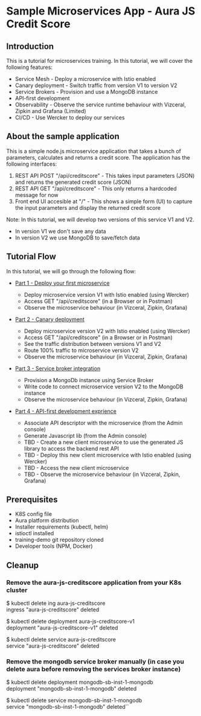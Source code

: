 # Sample Microservices App - Aura JS Credit Score

## Introduction

This is a tutorial for microservices training. In this tutorial, we will cover the following features:

* Service Mesh - Deploy a microservice with Istio enabled
* Canary deployment - Switch traffic from version V1 to version V2
* Service Brokers - Provision and use a MongoDB instance
* API-first development
* Observability - Observe the service runtime behaviour with Vizceral, Zipkin and Grafana (Limited)
* CI/CD - Use Wercker to deploy our services


## About the sample application
 
This is a simple node.js microservice application that takes a bunch of parameters, calculates and returns a credit score. The application has the following interfaces:

1. REST API POST "/api/creditscore" - This takes input parameters (JSON) and returns the generated credit score (JSON)
2. REST API GET "/api/creditscore" - This only returns a hardcoded message for now
3. Front end UI accesible at "/" - This shows a simple form (UI) to capture the input parameters and display the returned credit score

Note: In this tutorial, we will develop two versions of this service V1 and V2. 
* In version V1 we don't save any data
* In version V2 we use MongoDB to save/fetch data
 

## Tutorial Flow

In this tutorial, we will go through the following flow:

* [Part 1 - Deploy your first microservice](deploy_microservice.md)
  * Deploy microservice version V1 with Istio enabled (using Wercker)
  * Access GET "/api/creditscore" (in a Browser or in Postman)
  * Observe the microservice behaviour (in Vizceral, Zipkin, Grafana)

* [Part 2 - Canary deployment](canary_deploy.md)
  * Deploy microservice version V2 with Istio enabled (using Wercker)
  * Access GET "/api/creditscore" (in a Browser or in Postman)
  * See the traffic distribution between versions V1 and V2
  * Route 100% traffic to microservice version V2
  * Observe the microservice behaviour (in Vizceral, Zipkin, Grafana)

* [Part 3 - Service broker integration](service_broker.md)
  * Provision a MongoDb instance using Service Broker
  * Write code to connect microservice version V2 to the MongoDB instance
  * Observe the microservice behaviour (in Vizceral, Zipkin, Grafana)

* [Part 4 - API-first development exprience](api_first.md)
  * Associate API descriptor with the microservice (from the Admin console)
  * Generate Javascript lib (from the Admin console)
  * TBD - Create a new client microservice to use the generated JS library to access the backend rest API
  * TBD - Deploy this new client microservice with Istio enabled (using Wercker)
  * TBD - Access the new client microservice
  * TBD - Observe the microservice behaviour (in Vizceral, Zipkin, Grafana)


## Prerequisites

- K8S config file
- Aura platform distribution
- Installer requirements (kubectl, helm)
- istioctl installed
- training-demo git repository cloned
- Developer tools (NPM, Docker)

## Cleanup 

### Remove the aura-js-creditscore application from your K8s cluster

$ kubectl delete ing aura-js-creditscore  
ingress "aura-js-creditscore" deleted

$ kubectl delete deployment aura-js-creditscore-v1  
deployment "aura-js-creditscore-v1" deleted

$ kubectl delete service aura-js-creditscore  
service "aura-js-creditscore" deleted

### Remove the mongodb service broker manually (in case you delete aura before removing the services broker instance)

$ kubectl delete deployment mongodb-sb-inst-1-mongodb  
deployment "mongodb-sb-inst-1-mongodb" deleted

$ kubectl delete service mongodb-sb-inst-1-mongodb  
service "mongodb-sb-inst-1-mongodb" deleted``

